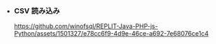 
- ### CSV 読み込み
  https://github.com/winofsql/REPLIT-Java-PHP-js-Python/assets/1501327/e78cc6f9-4d9e-46ce-a692-7e68076ce1c4


   
